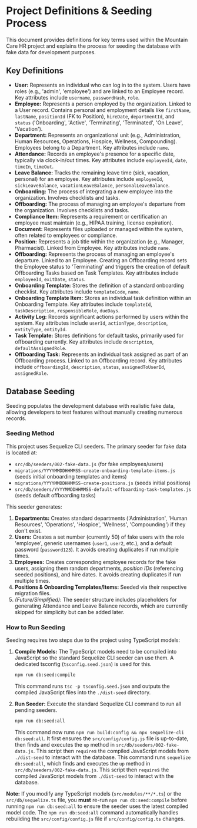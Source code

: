 # Project Definitions &amp; Seeding Process

This document provides definitions for key terms used within the Mountain Care HR project and explains the process for seeding the database with fake data for development purposes.

## Key Definitions

*   **User:** Represents an individual who can log in to the system. Users have roles (e.g., 'admin', 'employee') and are linked to an Employee record. Key attributes include `username`, `passwordHash`, `role`.
*   **Employee:** Represents a person employed by the organization. Linked to a User record. Contains personal and employment details like `firstName`, `lastName`, `positionId` (FK to Position), `hireDate`, `departmentId`, and `status` ('Onboarding', 'Active', 'Terminating', 'Terminated', 'On Leave', 'Vacation').
*   **Department:** Represents an organizational unit (e.g., Administration, Human Resources, Operations, Hospice, Wellness, Compounding). Employees belong to a Department. Key attributes include `name`.
*   **Attendance:** Records an employee's presence for a specific date, typically via clock-in/out times. Key attributes include `employeeId`, `date`, `timeIn`, `timeOut`.
*   **Leave Balance:** Tracks the remaining leave time (sick, vacation, personal) for an employee. Key attributes include `employeeId`, `sickLeaveBalance`, `vacationLeaveBalance`, `personalLeaveBalance`.
*   **Onboarding:** The process of integrating a new employee into the organization. Involves checklists and tasks.
*   **Offboarding:** The process of managing an employee's departure from the organization. Involves checklists and tasks.
*   **Compliance Item:** Represents a requirement or certification an employee must maintain (e.g., HIPAA training, license expiration).
*   **Document:** Represents files uploaded or managed within the system, often related to employees or compliance.
*   **Position:** Represents a job title within the organization (e.g., Manager, Pharmacist). Linked from Employee. Key attributes include `name`.
*   **Offboarding:** Represents the process of managing an employee's departure. Linked to an Employee. Creating an Offboarding record sets the Employee status to 'Terminating' and triggers the creation of default Offboarding Tasks based on Task Templates. Key attributes include `employeeId`, `exitDate`, `status`.
*   **Onboarding Template:** Stores the definition of a standard onboarding checklist. Key attributes include `templateCode`, `name`.
*   **Onboarding Template Item:** Stores an individual task definition within an Onboarding Template. Key attributes include `templateId`, `taskDescription`, `responsibleRole`, `dueDays`.
*   **Activity Log:** Records significant actions performed by users within the system. Key attributes include `userId`, `actionType`, `description`, `entityType`, `entityId`.
*   **Task Template:** Stores definitions for default tasks, primarily used for offboarding currently. Key attributes include `description`, `defaultAssignedRole`.
*   **Offboarding Task:** Represents an individual task assigned as part of an Offboarding process. Linked to an Offboarding record. Key attributes include `offboardingId`, `description`, `status`, `assignedToUserId`, `assignedRole`.

## Database Seeding

Seeding populates the development database with realistic fake data, allowing developers to test features without manually creating numerous records.

### Seeding Method

This project uses Sequelize CLI seeders. The primary seeder for fake data is located at:

*   `src/db/seeders/002-fake-data.js` (for fake employees/users)
*   `migrations/YYYYMMDDHHMMSS-create-onboarding-template-items.js` (seeds initial onboarding templates and items)
*   `migrations/YYYYMMDDHHMMSS-create-positions.js` (seeds initial positions)
*   `src/db/seeders/YYYYMMDDHHMMSS-default-offboarding-task-templates.js` (seeds default offboarding tasks)

This seeder generates:
1.  **Departments:** Creates standard departments ('Administration', 'Human Resources', 'Operations', 'Hospice', 'Wellness', 'Compounding') if they don't exist.
2.  **Users:** Creates a set number (currently 50) of fake users with the role 'employee', generic usernames (`user1`, `user2`, etc.), and a default password (`password123`). It avoids creating duplicates if run multiple times.
3.  **Employees:** Creates corresponding employee records for the fake users, assigning them random departments, *position IDs* (referencing seeded positions), and hire dates. It avoids creating duplicates if run multiple times.
4.  **Positions & Onboarding Templates/Items:** Seeded via their respective migration files.
5.  *(Future/Simplified)*: The seeder structure includes placeholders for generating Attendance and Leave Balance records, which are currently skipped for simplicity but can be added later.

### How to Run Seeding

Seeding requires two steps due to the project using TypeScript models:

1.  **Compile Models:** The TypeScript models need to be compiled into JavaScript so the standard Sequelize CLI seeder can use them. A dedicated tsconfig (`tsconfig.seed.json`) is used for this.
    ```bash
    npm run db:seed:compile
    ```
    This command runs `tsc -p tsconfig.seed.json` and outputs the compiled JavaScript files into the `./dist-seed` directory.

2.  **Run Seeder:** Execute the standard Sequelize CLI command to run all pending seeders.
    ```bash
    npm run db:seed:all
    ```
    This command now runs `npm run build:config && npx sequelize-cli db:seed:all`. It first ensures the `src/config/config.js` file is up-to-date, then finds and executes the `up` method in `src/db/seeders/002-fake-data.js`. This script then `require`s the compiled JavaScript models from `./dist-seed` to interact with the database.
    This command runs `sequelize db:seed:all`, which finds and executes the `up` method in `src/db/seeders/002-fake-data.js`. This script then `require`s the compiled JavaScript models from `./dist-seed` to interact with the database.

**Note:** If you modify any TypeScript models (`src/modules/**/*.ts`) or the `src/db/sequelize.ts` file, you **must** re-run `npm run db:seed:compile` before running `npm run db:seed:all` to ensure the seeder uses the latest compiled model code. The `npm run db:seed:all` command automatically handles rebuilding the `src/config/config.js` file if `src/config/config.ts` changes.